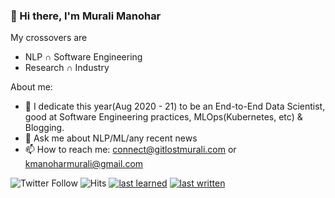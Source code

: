 ### 👋 Hi there, I'm Murali Manohar

My crossovers are
  * NLP ∩ Software Engineering
  * Research ∩ Industry 

<!--
**gitlost-murali/gitlost-murali** is a ✨ _special_ ✨ repository because its `README.md` (this file) appears on your GitHub profile.
-->
<!--- 🔭 I’m currently building an open-source tool to leverage recent advances in NLP for data labelling, augmentation.-->

About me:

- 🌱 I dedicate this year(Aug 2020 - 21) to be an End-to-End Data Scientist, good at Software Engineering practices, MLOps(Kubernetes, etc) & Blogging.
- 💬 Ask me about NLP/ML/any recent news
- 📫 How to reach me: connect@gitlostmurali.com or kmanoharmurali@gmail.com

![Twitter Follow](https://img.shields.io/twitter/follow/gitlostmurali?style=social)
![Hits](https://hitcounter.pythonanywhere.com/count/tag.svg?url=https%3A%2F%2Fgithub.com%2Fgitlost-murali%2Fgitlost-murali)
[![last learned](https://img.shields.io/github/last-commit/gitlost-murali/one_percent?label=last%20learned&style=plastic)](https://github.com/gitlost-murali/one_percent)
[![last written](https://img.shields.io/github/last-commit/gitlost-murali/blogs?label=last%20written&style=plastic)](https://gitlost-murali.github.io/blogs/)

